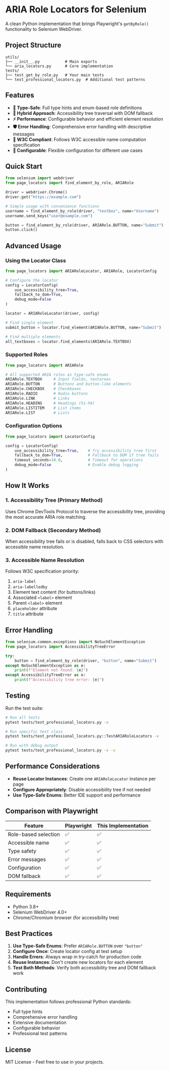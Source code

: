 # ARIA Role Locators for Selenium

A clean Python implementation that brings Playwright's `getByRole()` functionality to Selenium WebDriver.

## Project Structure

```
utils/
├── __init__.py           # Main exports
└── aria_locators.py      # Core implementation
tests/
├── test_get_by_role.py   # Your main tests
└── test_professional_locators.py  # Additional test patterns
```

## Features

- **🎯 Type-Safe**: Full type hints and enum-based role definitions
- **🔄 Hybrid Approach**: Accessibility tree traversal with DOM fallback
- **⚡ Performance**: Configurable behavior and efficient element resolution
- **🛡️ Error Handling**: Comprehensive error handling with descriptive messages
- **📝 W3C Compliant**: Follows W3C accessible name computation specification
- **🔧 Configurable**: Flexible configuration for different use cases

## Quick Start

```python
from selenium import webdriver
from page_locators import find_element_by_role, ARIARole

driver = webdriver.Chrome()
driver.get("https://example.com")

# Simple usage with convenience functions
username = find_element_by_role(driver, "textbox", name="Username")
username.send_keys("user@example.com")

button = find_element_by_role(driver, ARIARole.BUTTON, name="Submit")
button.click()
```

## Advanced Usage

### Using the Locator Class

```python
from page_locators import ARIARoleLocator, ARIARole, LocatorConfig

# Configure the locator
config = LocatorConfig(
    use_accessibility_tree=True,
    fallback_to_dom=True,
    debug_mode=False
)

locator = ARIARoleLocator(driver, config)

# Find single element
submit_button = locator.find_element(ARIARole.BUTTON, name="Submit")

# Find multiple elements
all_textboxes = locator.find_elements(ARIARole.TEXTBOX)
```

### Supported Roles

```python
from page_locators import ARIARole

# All supported ARIA roles as type-safe enums
ARIARole.TEXTBOX     # Input fields, textareas
ARIARole.BUTTON      # Buttons and button-like elements
ARIARole.CHECKBOX    # Checkboxes
ARIARole.RADIO       # Radio buttons
ARIARole.LINK        # Links
ARIARole.HEADING     # Headings (h1-h6)
ARIARole.LISTITEM    # List items
ARIARole.LIST        # Lists
```

### Configuration Options

```python
from page_locators import LocatorConfig

config = LocatorConfig(
    use_accessibility_tree=True,    # Try accessibility tree first
    fallback_to_dom=True,           # Fallback to DOM if tree fails
    timeout_seconds=10.0,           # Timeout for operations
    debug_mode=False                # Enable debug logging
)
```

## How It Works

### 1. Accessibility Tree (Primary Method)
Uses Chrome DevTools Protocol to traverse the accessibility tree, providing the most accurate ARIA role matching.

### 2. DOM Fallback (Secondary Method)
When accessibility tree fails or is disabled, falls back to CSS selectors with accessible name resolution.

### 3. Accessible Name Resolution
Follows W3C specification priority:
1. `aria-label`
2. `aria-labelledby`
3. Element text content (for buttons/links)
4. Associated `<label>` element
5. Parent `<label>` element
6. `placeholder` attribute
7. `title` attribute

## Error Handling

```python
from selenium.common.exceptions import NoSuchElementException
from page_locators import AccessibilityTreeError

try:
    button = find_element_by_role(driver, "button", name="Submit")
except NoSuchElementException as e:
    print(f"Element not found: {e}")
except AccessibilityTreeError as e:
    print(f"Accessibility tree error: {e}")
```

## Testing

Run the test suite:

```bash
# Run all tests
pytest tests/test_professional_locators.py -v

# Run specific test class
pytest tests/test_professional_locators.py::TestARIARoleLocators -v

# Run with debug output
pytest tests/test_professional_locators.py -v -s
```

## Performance Considerations

- **Reuse Locator Instances**: Create one `ARIARoleLocator` instance per page
- **Configure Appropriately**: Disable accessibility tree if not needed
- **Use Type-Safe Enums**: Better IDE support and performance

## Comparison with Playwright

| Feature | Playwright | This Implementation |
|---------|------------|-------------------|
| Role-based selection | ✅ | ✅ |
| Accessible name | ✅ | ✅ |
| Type safety | ✅ | ✅ |
| Error messages | ✅ | ✅ |
| Configuration | ✅ | ✅ |
| DOM fallback | ✅ | ✅ |

## Requirements

- Python 3.8+
- Selenium WebDriver 4.0+
- Chrome/Chromium browser (for accessibility tree)

## Best Practices

1. **Use Type-Safe Enums**: Prefer `ARIARole.BUTTON` over `"button"`
2. **Configure Once**: Create locator config at test setup
3. **Handle Errors**: Always wrap in try-catch for production code
4. **Reuse Instances**: Don't create new locators for each element
5. **Test Both Methods**: Verify both accessibility tree and DOM fallback work

## Contributing

This implementation follows professional Python standards:
- Full type hints
- Comprehensive error handling
- Extensive documentation
- Configurable behavior
- Professional test patterns

## License

MIT License - Feel free to use in your projects.